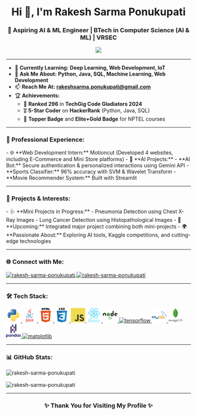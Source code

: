 <h1 align="center">Hi 👋, I'm Rakesh Sarma Ponukupati</h1>
<h3 align="center">🚀 Aspiring AI & ML Engineer | BTech in Computer Science (AI & ML) | VRSEC</h3>

<p align="center">
  <img src="https://readme-typing-svg.herokuapp.com?color=%2336BCF7&size=25&center=true&vCenter=true&width=600&lines=👨‍💻+Coding+Enthusiast+and+Problem+Solver;🌟+5-Star+Coder+on+HackerRank;💡+Innovating+with+AI,+ML,+and+Web+Dev;📚+Passionate+Lifelong+Learner">
</p>

---

- 🌱 **Currently Learning:** **Deep Learning, Web Development, IoT**  
- 💬 **Ask Me About:** **Python, Java, SQL, Machine Learning, Web Development**  
- 📫 **Reach Me At:** **rakeshsarma.ponukupati@gmail.com**  
- 🏆 **Achievements:**  
  - 🥇 **Ranked 296** in **TechGig Code Gladiators 2024**  
  - 🎖️ **5-Star Coder** on **HackerRank** (Python, Java, SQL)  
  - 🏅 **Topper Badge** and **Elite+Gold Badge** for NPTEL courses  

---

<h3 align="left">💼 Professional Experience:</h3>
- 🌐 **Web Development Intern:** Motioncut (Developed 4 websites, including E-Commerce and Mini Store platforms)  
- 🧠 **AI Projects:**  
  - **AI Bot:** Secure authentication & personalized interactions using Gemini API  
  - **Sports Classifier:** 96% accuracy with SVM & Wavelet Transform  
  - **Movie Recommender System:** Built with Streamlit  

---

<h3 align="left">🌟 Projects & Interests:</h3>
- 🩺 **Mini Projects in Progress:**  
  - Pneumonia Detection using Chest X-Ray Images  
  - Lung Cancer Detection using Histopathological Images  
- 📅 **Upcoming:** Integrated major project combining both mini-projects  
- 🌍 **Passionate About:** Exploring AI tools, Kaggle competitions, and cutting-edge technologies  

---

<h3 align="left">🌐 Connect with Me:</h3>
<p align="left">
  <a href="https://www.linkedin.com/in/rakesh-sarma-ponukupati/" target="blank">
    <img align="center" src="https://raw.githubusercontent.com/rahuldkjain/github-profile-readme-generator/master/src/images/icons/Social/linked-in-alt.svg" alt="rakesh-sarma-ponukupati" height="30" width="40" />
  </a>
  <a href="https://github.com/rakesh-sarma-ponukupati" target="blank">
    <img align="center" src="https://raw.githubusercontent.com/rahuldkjain/github-profile-readme-generator/master/src/images/icons/Social/github.svg" alt="rakesh-sarma-ponukupati" height="30" width="40" />
  </a>
</p>

---

<h3 align="left">🛠️ Tech Stack:</h3>
<p align="left"> 
    <a href="https://www.python.org/" target="_blank" rel="noreferrer"> 
        <img src="https://raw.githubusercontent.com/devicons/devicon/master/icons/python/python-original.svg" alt="python" width="40" height="40"/> 
    </a> 
    <a href="https://www.java.com/" target="_blank" rel="noreferrer"> 
        <img src="https://raw.githubusercontent.com/devicons/devicon/master/icons/java/java-original-wordmark.svg" alt="java" width="40" height="40"/> 
    </a> 
    <a href="https://www.w3schools.com/html/" target="_blank" rel="noreferrer"> 
        <img src="https://raw.githubusercontent.com/devicons/devicon/master/icons/html5/html5-original-wordmark.svg" alt="html5" width="40" height="40"/> 
    </a> 
    <a href="https://www.w3schools.com/css/" target="_blank" rel="noreferrer"> 
        <img src="https://raw.githubusercontent.com/devicons/devicon/master/icons/css3/css3-original-wordmark.svg" alt="css3" width="40" height="40"/> 
    </a> 
    <a href="https://www.javascript.com/" target="_blank" rel="noreferrer"> 
        <img src="https://raw.githubusercontent.com/devicons/devicon/master/icons/javascript/javascript-original.svg" alt="javascript" width="40" height="40"/> 
    </a> 
    <a href="https://reactjs.org/" target="_blank" rel="noreferrer"> 
        <img src="https://raw.githubusercontent.com/devicons/devicon/master/icons/react/react-original-wordmark.svg" alt="react" width="40" height="40"/> 
    </a> 
    <a href="https://nodejs.org/" target="_blank" rel="noreferrer"> 
        <img src="https://raw.githubusercontent.com/devicons/devicon/master/icons/nodejs/nodejs-original-wordmark.svg" alt="nodejs" width="40" height="40"/> 
    </a> 
    <a href="https://www.tensorflow.org/" target="_blank" rel="noreferrer"> 
        <img src="https://www.vectorlogo.zone/logos/tensorflow/tensorflow-icon.svg" alt="tensorflow" width="40" height="40"/> 
    </a> 
    <a href="https://www.mysql.com/" target="_blank" rel="noreferrer"> 
        <img src="https://raw.githubusercontent.com/devicons/devicon/master/icons/mysql/mysql-original-wordmark.svg" alt="mysql" width="40" height="40"/> 
    </a> 
    <a href="https://www.mongodb.com/" target="_blank" rel="noreferrer"> 
        <img src="https://raw.githubusercontent.com/devicons/devicon/master/icons/mongodb/mongodb-original-wordmark.svg" alt="mongodb" width="40" height="40"/> 
    </a> 
    <a href="https://pandas.pydata.org/" target="_blank" rel="noreferrer"> 
        <img src="https://raw.githubusercontent.com/devicons/devicon/master/icons/pandas/pandas-original-wordmark.svg" alt="pandas" width="40" height="40"/> 
    </a> 
    <a href="https://matplotlib.org/" target="_blank" rel="noreferrer"> 
        <img src="https://matplotlib.org/stable/_static/logo2.svg" alt="matplotlib" width="40" height="40"/> 
    </a>
</p>

---

<h3 align="left">📊 GitHub Stats:</h3>
<p>
    <img align="center" src="https://github-readme-stats.vercel.app/api/top-langs?username=rakesh-sarma-ponukupati&show_icons=true&locale=en&layout=compact" alt="rakesh-sarma-ponukupati" />
</p>
<p>
    <img align="center" src="https://github-readme-streak-stats.herokuapp.com/?user=rakesh-sarma-ponukupati&" alt="rakesh-sarma-ponukupati" />
</p>

---

<h3 align="center">✨ Thank You for Visiting My Profile ✨</h3>
